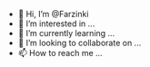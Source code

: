 - 👋 Hi, I’m @Farzinki
- 👀 I’m interested in ...
- 🌱 I’m currently learning ...
- 💞️ I’m looking to collaborate on ...
- 📫 How to reach me ...

<!---
Farzinki/Farzinki is a ✨ special ✨ repository because its `README.md` (this file) appears on your GitHub profile.
You can click the Preview link to take a look at your changes.

